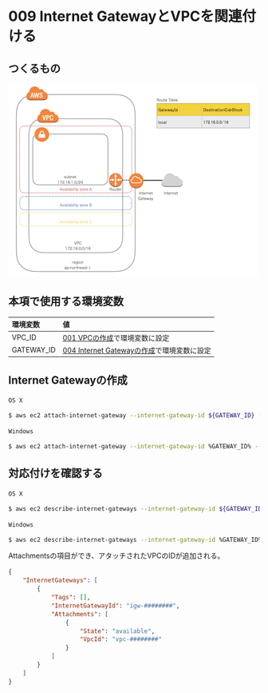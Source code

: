 # 009 Internet GatewayとVPCを関連付ける

## つくるもの

![](/img/vpc/vpc009.png)

## 本項で使用する環境変数

|環境変数|値|
|:--|:--|
|VPC_ID|[001 VPCの作成](/vpc/001_create_vpc.md)で環境変数に設定|
|GATEWAY_ID|[004 Internet Gatewayの作成](/vpc/004_create_gateway.md)で環境変数に設定|

## Internet Gatewayの作成

`OS X`

```bash
$ aws ec2 attach-internet-gateway --internet-gateway-id ${GATEWAY_ID} --vpc-id ${VPC_ID}
```

`Windows`

```bash
$ aws ec2 attach-internet-gateway --internet-gateway-id %GATEWAY_ID% --vpc-id %VPC_ID%
```

## 対応付けを確認する

`OS X`

```bash
$ aws ec2 describe-internet-gateways --internet-gateway-id ${GATEWAY_ID}
```

`Windows`

```bash
$ aws ec2 describe-internet-gateways --internet-gateway-id %GATEWAY_ID%
```

Attachmentsの項目ができ、アタッチされたVPCのIDが追加される。

```json
{
    "InternetGateways": [
        {
            "Tags": [], 
            "InternetGatewayId": "igw-########", 
            "Attachments": [
                {
                    "State": "available", 
                    "VpcId": "vpc-########"
                }
            ]
        }
    ]
}
```

